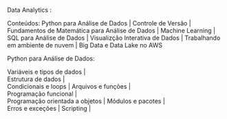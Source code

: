 Data Analytics :
   
Conteúdos: Python para Análise de Dados | Controle de Versão | Fundamentos de Matemática para Análise de Dados | Machine Learning | SQL para Análise de Dados | Visualizção Interativa de Dados | Trabalhando em ambiente de nuvem | Big Data e Data Lake no AWS

 
Python para Análise de Dados:
 
  Variáveis e tipos de dados |   
  Estrutura de dados |   
  Condicionais e loops | 
  Arquivos e funções |  
  Programação funcional |  
  Programação orientada a objetos |
  Módulos e pacotes |  
  Erros e exceções |
  Scripting |
